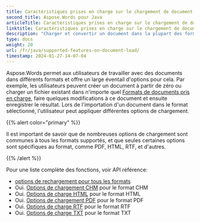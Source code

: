 ```yaml
---
title: Caractéristiques prises en charge sur le chargement de document
second_title: Aspose.Words pour Java
articleTitle: Caractéristiques prises en charge sur le chargement de document
linktitle: Caractéristiques prises en charge sur le chargement de document
description: "Charger et convertir un document dans la plupart des formats populaires et prend en charge beaucoup de Microsoft Word caractéristiques."
type: docs
weight: 20
url: /fr/java/supported-features-on-document-load/
timestamp: 2024-01-27-14-07-04
---
```


Aspose.Words permet aux utilisateurs de travailler avec des documents dans différents formats et offre un large éventail d'options pour cela. Par exemple, les utilisateurs peuvent créer un document à partir de zéro ou charger un fichier existant dans n'importe quel [Formats de documents pris en charge](/words/fr/java/supported-document-formats/), faire quelques modifications à ce document et ensuite enregistrer le résultat. Lors de l'importation d'un document dans le format sélectionné, l'utilisateur peut appliquer différentes options de chargement.

{{% alert color="primary" %}}

Il est important de savoir que de nombreuses options de chargement sont communes à tous les formats supportés, et que seules certaines options sont spécifiques au format, comme PDF, HTML, RTF, et d'autres.

{{% /alert %}}

Pour une liste complète des fonctions, voir API référence:

- [options de rechargement pour tous les formats](https://reference.aspose.com/words/java/com.aspose.words/loadoptions/)
- Oui. [Options de chargement CHM](https://reference.aspose.com/words/java/com.aspose.words/chmloadoptions/) pour le format CHM
- Oui. [Options de charge HTML](https://reference.aspose.com/words/java/com.aspose.words/htmlloadoptions/) pour le format HTML
- Oui. [Options de chargement PDF](https://reference.aspose.com/words/java/com.aspose.words/pdfloadoptions/) pour le format PDF
- Oui. [Options de charge RTF](https://reference.aspose.com/words/java/com.aspose.words/rtfloadoptions/) pour le format RTF
- Oui. [Options de charge TXT](https://reference.aspose.com/words/java/com.aspose.words/txtloadoptions/) pour le format TXT
